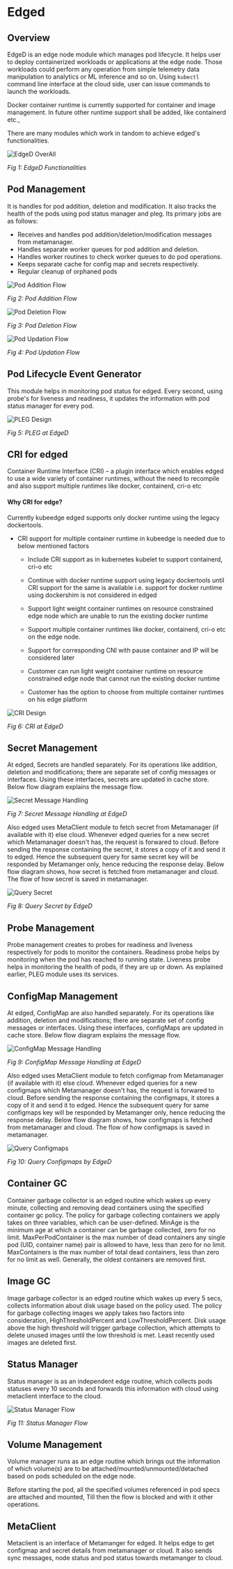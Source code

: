 # Edged

## Overview

EdgeD is an edge node module which manages pod lifecycle. It helps user to deploy containerized workloads or applications at the edge node. Those workloads could perform any operation from simple telemetry data manipulation to analytics or ML inference and so on. Using `kubectl` command line interface at the cloud side, user can issue commands to launch the workloads.

Docker container runtime is currently supported for container and image management. In future other runtime support shall be added, like containerd etc.,

There are many modules which work in tandom to achieve edged's functionalities.

![EdgeD OverAll](../../images/edged/edged-overall.png)

*Fig 1: EdgeD Functionalities*

## Pod Management

It is handles for pod addition, deletion and modification. It also tracks the health of the pods using pod status manager and pleg.
Its primary jobs are as follows:

- Receives and handles pod addition/deletion/modification messages from metamanager.
- Handles separate worker queues for pod addition and deletion.
- Handles worker routines to check worker queues to do pod operations.
- Keeps separate cache for config map and secrets respectively.
- Regular cleanup of orphaned pods

![Pod Addition Flow](../../images/edged/pod-addition-flow.png)

*Fig 2: Pod Addition Flow*

![Pod Deletion Flow](../../images/edged/pod-deletion-flow.png)

*Fig 3: Pod Deletion Flow*

![Pod Updation Flow](../../images/edged/pod-update-flow.png)

*Fig 4: Pod Updation Flow*

## Pod Lifecycle Event Generator

This module helps in monitoring pod status for edged. Every second, using probe's for liveness and readiness, it updates the information with pod status manager for every pod.

![PLEG Design](../../images/edged/pleg-flow.png)

*Fig 5: PLEG at EdgeD*

## CRI for edged

Container Runtime Interface (CRI) – a plugin interface which enables edged to use a wide variety of container runtimes, without the need to recompile and also support multiple runtimes like docker, containerd, cri-o etc

#### Why CRI for edge?
Currently kubeedge edged supports only docker runtime using the legacy dockertools.
+ CRI support for  multiple container runtime in kubeedge is needed due to below mentioned factors
  + Include CRI support as in kubernetes kubelet to support containerd, cri-o etc

  + Continue with docker runtime support using legacy dockertools until CRI support for the same is available i.e. support
    for docker runtime using dockershim is not considered in edged
  + Support light weight container runtimes on resource constrained edge node which are unable to run the existing docker runtime
  + Support multiple container runtimes like docker, containerd, cri-o etc on the edge node.
  + Support for corresponding CNI with pause container and IP will be considered later
  + Customer can run light weight container runtime on resource constrained edge node that cannot run the existing docker runtime
  + Customer has the option to choose from multiple container runtimes on his edge platform

![CRI Design](../../images/edged/edged-cri.png)

*Fig 6: CRI at EdgeD*

## Secret Management

At edged, Secrets are handled separately. For its operations like addition, deletion and modifications; there are separate set of config messages or interfaces.
Using these interfaces, secrets are updated in cache store.
Below flow diagram explains the message flow.

![Secret Message Handling](../../images/edged/secret-handling.png)

*Fig 7: Secret Message Handling at EdgeD*

Also edged uses MetaClient module to fetch secret from Metamanager (if available with it) else cloud. Whenever edged queries for a new secret which Metamanager doesn't has, the request is forwared to cloud. Before sending the response containing the secret, it stores a copy of it and send it to edged.
Hence the subsequent query for same secret key will be responded by Metamanger only, hence reducing the response delay.
Below flow diagram shows, how secret is fetched from metamanager and cloud. The flow of how secret is saved in metamanager.

![Query Secret](../../images/edged/query-secret-from-edged.png)

*Fig 8: Query Secret by EdgeD*

## Probe Management

Probe management creates to probes for readiness and liveness respectively for pods to monitor the containers. Readiness probe helps by monitoring when the pod has reached to running state. Liveness probe helps in monitoring the health of pods, if they are up or down.
As explained earlier, PLEG module uses its services.


## ConfigMap Management
At edged, ConfigMap are also handled separately. For its operations like addition, deletion and modifications; there are separate set of config messages or interfaces.
Using these interfaces, configMaps are updated in cache store.
Below flow diagram explains the message flow.

![ConfigMap Message Handling](../../images/edged/configmap-handling.png)

*Fig 9: ConfigMap Message Handling at EdgeD*

Also edged uses MetaClient module to fetch configmap from Metamanager (if available with it) else cloud. Whenever edged queries for a new configmaps which Metamanager doesn't has, the request is forwared to cloud. Before sending the response containing the configmaps, it stores a copy of it and send it to edged.
Hence the subsequent query for same configmaps key will be responded by Metamanger only, hence reducing the response delay.
Below flow diagram shows, how configmaps is fetched from metamanager and cloud. The flow of how configmaps is saved in metamanager.

![Query Configmaps](../../images/edged/query-configmap-from-edged.png)

*Fig 10: Query Configmaps by EdgeD*

## Container GC

Container garbage collector is an edged routine which wakes up every minute, collecting and removing dead containers using the specified container gc policy.
The policy for garbage collecting containers we apply takes on three variables, which can be user-defined. MinAge is the minimum age at which a container can be garbage collected, zero for no limit. MaxPerPodContainer is the max number of dead containers any single pod (UID, container name) pair is allowed to have, less than zero for no limit. MaxContainers is the max number of total dead containers, less than zero for no limit as well. Generally, the oldest containers are removed first.

## Image GC

Image garbage collector is an edged routine which wakes up every 5 secs, collects information about disk usage based on the policy used.
The policy for garbage collecting images we apply takes two factors into consideration, HighThresholdPercent and LowThresholdPercent. Disk usage above the high threshold will trigger garbage collection, which attempts to delete unused images until the low threshold is met. Least recently used images are deleted first.

## Status Manager

Status manager is as an independent edge routine, which collects pods statuses every 10 seconds and forwards this information with cloud using metaclient interface to the cloud.

![Status Manager Flow](../../images/edged/pod-status-manger-flow.png)

*Fig 11: Status Manager Flow*

## Volume Management

Volume manager runs as an edge routine which brings out the information of which volume(s) are to be attached/mounted/unmounted/detached based on pods scheduled on the edge node.

Before starting the pod, all the specified volumes referenced in pod specs are attached and mounted, Till then the flow is blocked and with it other operations.

## MetaClient

Metaclient is an interface of Metamanger for edged. It helps edge to get configmap and secret details from metamanager or cloud.
It also sends sync messages, node status and pod status towards metamanger to cloud.
